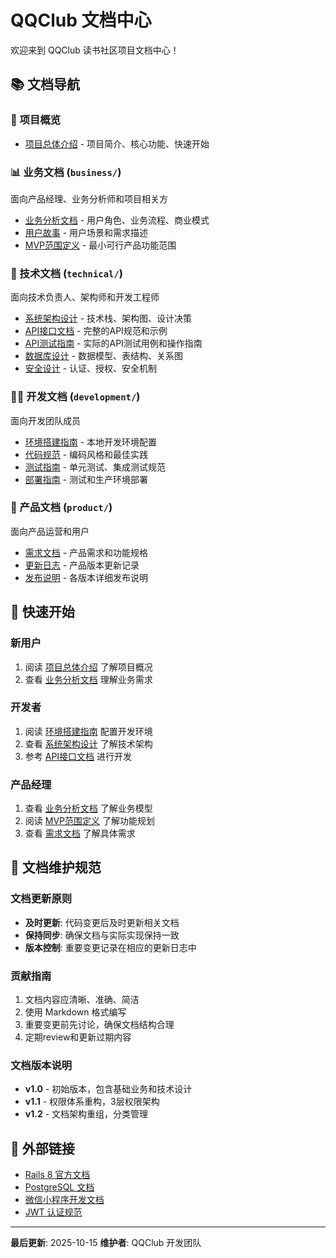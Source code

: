 # QQClub 文档中心

欢迎来到 QQClub 读书社区项目文档中心！

## 📚 文档导航

### 🎯 项目概览
- [项目总体介绍](../README.md) - 项目简介、核心功能、快速开始

### 📊 业务文档 (`business/`)
面向产品经理、业务分析师和项目相关方
- [业务分析文档](business/BUSINESS_ANALYSIS.md) - 用户角色、业务流程、商业模式
- [用户故事](business/USER_STORIES.md) - 用户场景和需求描述
- [MVP范围定义](business/MVP_SCOPE.md) - 最小可行产品功能范围

### 🔧 技术文档 (`technical/`)
面向技术负责人、架构师和开发工程师
- [系统架构设计](technical/ARCHITECTURE.md) - 技术栈、架构图、设计决策
- [API接口文档](technical/API_REFERENCE.md) - 完整的API规范和示例
- [API测试指南](technical/API_TESTING_GUIDE.md) - 实际的API测试用例和操作指南
- [数据库设计](technical/DATABASE_DESIGN.md) - 数据模型、表结构、关系图
- [安全设计](technical/SECURITY_DESIGN.md) - 认证、授权、安全机制

### 👨‍💻 开发文档 (`development/`)
面向开发团队成员
- [环境搭建指南](development/SETUP_GUIDE.md) - 本地开发环境配置
- [代码规范](development/CODING_STANDARDS.md) - 编码风格和最佳实践
- [测试指南](development/TESTING_GUIDE.md) - 单元测试、集成测试规范
- [部署指南](development/DEPLOYMENT.md) - 测试和生产环境部署

### 🎯 产品文档 (`product/`)
面向产品运营和用户
- [需求文档](product/REQUIREMENTS.md) - 产品需求和功能规格
- [更新日志](product/CHANGELOG.md) - 产品版本更新记录
- [发布说明](product/RELEASE_NOTES.md) - 各版本详细发布说明

## 🚀 快速开始

### 新用户
1. 阅读 [项目总体介绍](../README.md) 了解项目概况
2. 查看 [业务分析文档](business/BUSINESS_ANALYSIS.md) 理解业务需求

### 开发者
1. 阅读 [环境搭建指南](development/SETUP_GUIDE.md) 配置开发环境
2. 查看 [系统架构设计](technical/ARCHITECTURE.md) 了解技术架构
3. 参考 [API接口文档](technical/API_REFERENCE.md) 进行开发

### 产品经理
1. 查看 [业务分析文档](business/BUSINESS_ANALYSIS.md) 了解业务模型
2. 阅读 [MVP范围定义](business/MVP_SCOPE.md) 了解功能规划
3. 查看 [需求文档](product/REQUIREMENTS.md) 了解具体需求

## 📝 文档维护规范

### 文档更新原则
- **及时更新**: 代码变更后及时更新相关文档
- **保持同步**: 确保文档与实际实现保持一致
- **版本控制**: 重要变更记录在相应的更新日志中

### 贡献指南
1. 文档内容应清晰、准确、简洁
2. 使用 Markdown 格式编写
3. 重要变更前先讨论，确保文档结构合理
4. 定期review和更新过期内容

### 文档版本说明
- **v1.0** - 初始版本，包含基础业务和技术设计
- **v1.1** - 权限体系重构，3层权限架构
- **v1.2** - 文档架构重组，分类管理

## 🔗 外部链接

- [Rails 8 官方文档](https://guides.rubyonrails.org/)
- [PostgreSQL 文档](https://www.postgresql.org/docs/)
- [微信小程序开发文档](https://developers.weixin.qq.com/miniprogram/dev/framework/)
- [JWT 认证规范](https://jwt.io/)

---

**最后更新**: 2025-10-15
**维护者**: QQClub 开发团队